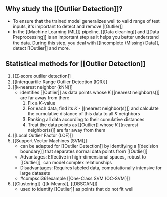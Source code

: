 ## Why study the [[Outlier Detection]]?
- To ensure that the trained model generalizes well to valid range of test inputs, it's important to detect and remove [[Outlier]]
- In the [[Machine Learning (ML)]] pipeline, [[Data cleaning]] and [[Data Preprocessing]] is an important step as it helps you better understand the data. During this step, you deal with [[Incomplete (Missing) Data]], detect [[Outlier]] and more.
## Statistical methods for [[Outlier Detection]]
1. [[Z-score outlier detection]]
2. [[Interquartile Range Outlier Detection (IQR)]]
3. [[k-nearest neighbor (kNN)]]
	- identifies [[Outlier]] as data points whose $K$ [[nearest neighbor(s)]] are far away from there
		1. Fix a $K$-value
		2. For each data, find its $K$ - [[nearest neighbor(s)]] and calculate the cumulative distance of this data to all $K$ neighbors
		3. Ranking all data according to their cumulative distances
		4. Treat the data points as [[Outlier]] whose $K$ [[nearest neighbor(s)]] are far away from them
4. [[Local Outlier Factor (LOF)]]
5. [[Support Vector Machines (SVM)]]
	- can be adapted for [[Outlier Detection]] by identifying a [[decision boundary]] that separates normal data points from [[Outlier]]
	- Advantages: Effective in high-dimensional spaces, robust to [[Outlier]], can model complex relationships
	- Disadvantages: Requires labeled data, computationally intensive for large datasets
	- #compsci361example [[One-Class SVM (OC-SVM)]]
6. [[Clustering]] ([[k-Means]], [[DBSCAN]])
	- used to identify [[Outlier]] as points that do not fit well 